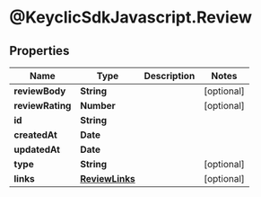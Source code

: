 # @KeyclicSdkJavascript.Review

## Properties
Name | Type | Description | Notes
------------ | ------------- | ------------- | -------------
**reviewBody** | **String** |  | [optional] 
**reviewRating** | **Number** |  | [optional] 
**id** | **String** |  | 
**createdAt** | **Date** |  | 
**updatedAt** | **Date** |  | 
**type** | **String** |  | [optional] 
**links** | [**ReviewLinks**](ReviewLinks.md) |  | [optional] 


